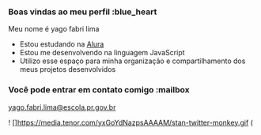 ### Boas vindas ao meu perfil :blue_heart

Meu nome é yago fabri lima

- Estou estudando na [Alura](https://www.alura.com.br)
- Estou me desenvolvendo na linguagem JavaScript
- Utilizo esse espaço para minha organização e compartilhamento dos meus projetos desenvolvidos

### Você pode entrar em contato comigo :mailbox

yago.fabri.lima@escola.pr.gov.br

  ! []https://media.tenor.com/yxGoYdNazpsAAAAM/stan-twitter-monkey.gif (
